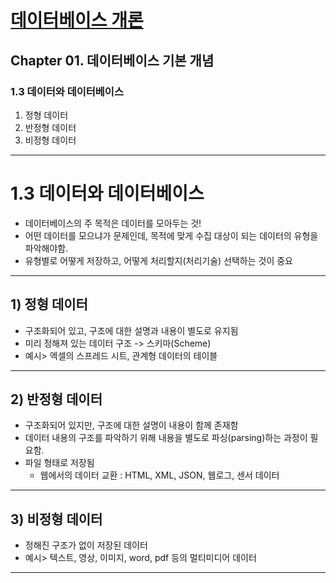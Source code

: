 
# <a href = "../README.md" target="_blank">데이터베이스 개론</a>
## Chapter 01. 데이터베이스 기본 개념
### 1.3 데이터와 데이터베이스
1) 정형 데이터
2) 반정형 데이터
3) 비정형 데이터

---

# 1.3 데이터와 데이터베이스

- 데이터베이스의 주 목적은 데이터를 모아두는 것!
- 어떤 데이터를 모으냐가 문제인데, 목적에 맞게 수집 대상이 되는 데이터의 유형을 파악해야함.
- 유형별로 어떻게 저장하고, 어떻게 처리할지(처리기술) 선택하는 것이 중요

---

## 1) 정형 데이터
- 구조화되어 있고, 구조에 대한 설명과 내용이 별도로 유지됨
- 미리 정해져 있는 데이터 구조 -> 스키마(Scheme)
- 예시> 엑셀의 스프레드 시트, 관계형 데이터의 테이블

---

## 2) 반정형 데이터
- 구조화되어 있지만, 구조에 대한 설명이 내용이 함께 존재함
- 데이터 내용의 구조를 파악하기 위해 내용을 별도로 파싱(parsing)하는 과정이 필요함.
- 파일 형태로 저장됨
  - 웹에서의 데이터 교환 : HTML, XML, JSON, 웹로그, 센서 데이터

---

## 3) 비정형 데이터
- 정해진 구조가 없이 저장된 데이터
- 예시> 텍스트, 영상, 이미지, word, pdf 등의 멀티미디어 데이터

---
